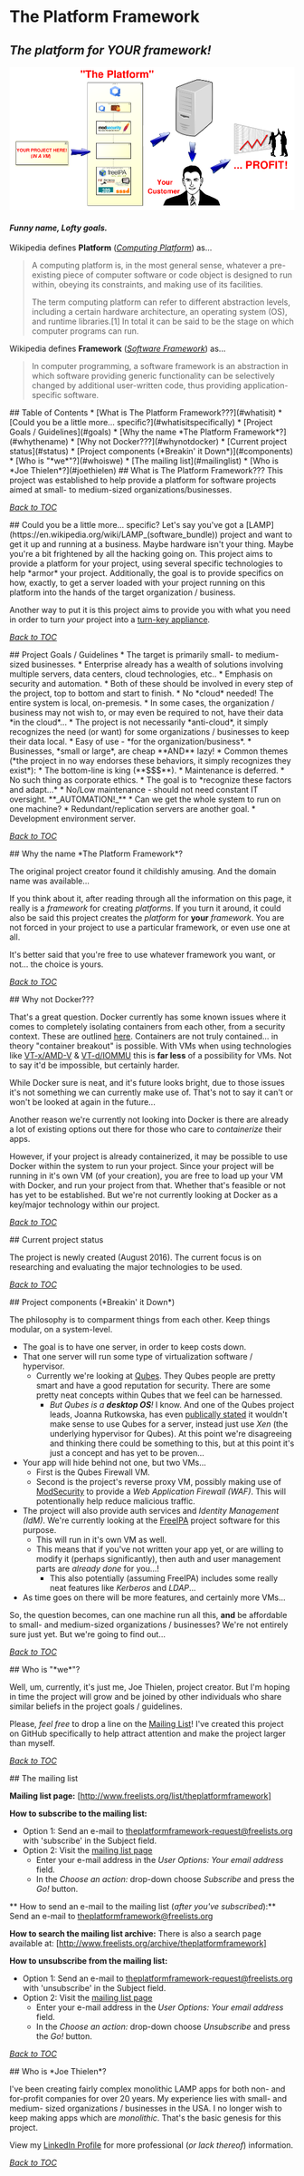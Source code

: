 # The Platform Framework

## **_The platform for YOUR framework!_**

![YOUR project ... in the hands of YOUR customer!](ThePlatformFramework-Components-Small.png "YOUR project ... in the hands of YOUR customer!")

#### *Funny name,  Lofty goals.*

Wikipedia defines **Platform** (*[Computing Platform](https://en.wikipedia.org/wiki/Computing_platform)*) as...
> A computing platform is, in the most general sense, whatever a pre-existing piece of computer software or code object is designed to run within, obeying its constraints, and making use of its facilities.
>
>The term computing platform can refer to different abstraction levels, including a certain hardware architecture, an operating system (OS), and runtime libraries.[1] In total it can be said to be the stage on which computer programs can run.

Wikipedia defines **Framework** (*[Software Framework](https://en.wikipedia.org/wiki/Software_framework)*) as...
> In computer programming, a software framework is an abstraction in which software providing generic functionality can be selectively changed by additional user-written code, thus providing application-specific software.

<a name="toc"/>
## Table of Contents
* [What is The Platform Framework???](#whatisit)
* [Could you be a little more... specific?](#whatisitspecifically)
* [Project Goals / Guidelines](#goals)
* [Why the name *The Platform Framework*?](#whythename)
* [Why not Docker???](#whynotdocker)
* [Current project status](#status)
* [Project components (*Breakin' it Down*)](#components)
* [Who is "*we*"?](#whoiswe)
* [The mailing list](#mailinglist)
* [Who is *Joe Thielen*?](#joethielen)


<a name="whatisit"/>
## What is The Platform Framework???
This project was established to help provide a platform for software projects aimed at small- to medium-sized organizations/businesses. 

[*Back to TOC*](#toc)

<a name="whatisitspecifically"/>
## Could you be a little more... specific?
Let's say you've got a [LAMP](https://en.wikipedia.org/wiki/LAMP_(software_bundle)) project and want to get it up and running at a business.  Maybe hardware isn't your thing.  Maybe you're a bit frightened by all the hacking going on.  This project aims to provide a platform for your project, using several specific technologies to help *armor* your project.   Additionally, the goal is to provide specifics on how, exactly, to get a server loaded with your project running on this platform into the hands of the target organization / business.  

Another way to put it is this project aims to provide you with what you need in order to turn *your* project into a [turn-key appliance](https://en.wikipedia.org/wiki/Computer_appliance).  

[*Back to TOC*](#toc)

<a name="goals"/>
## Project Goals / Guidelines
* The target is primarily small- to medium-sized businesses.
  * Enterprise already has a wealth of solutions involving multiple servers, data centers, cloud technologies, etc..
* Emphasis on security and automation.
  * Both of these should be involved in every step of the project, top to bottom and start to finish.
* No *cloud* needed! The entire system is local, on-premesis.
  * In some cases, the organization / business may not wish to, or may even be required to not, have their data *in the cloud*...
  * The project is not necessarily *anti-cloud*, it simply recognizes the need (or want) for some organizations / businesses to keep their data local.
* Easy of use - *for the organization/business*.
  * Businesses, *small or large*, are cheap **AND** lazy! 
    * Common themes (*the project in no way endorses these behaviors, it simply recognizes they exist*): 
      * The bottom-line is king (**$$$**). 
      * Maintenance is deferred. 
      * No such thing as corporate ethics. 
    * The goal is to *recognize these factors and adapt...*
  * No/Low maintenance - should not need constant IT oversight.  **_AUTOMATION!_**
* Can we get the whole system to run on one machine?
  * Redundant/replication servers are another goal.
  * Development environment server.

[*Back to TOC*](#toc)

<a name="whythename"/>
## Why the name *The Platform Framework*?

The original project creator found it childishly amusing.  And the domain name was available...

If you think about it, after reading through all the information on this page, it really is a *framework* for creating *platforms*.  If you turn it around, it could also be said this project creates the *platform* for **your** *framework*.  You are not forced in your project to use a particular framework, or even use one at all.

It's better said that you're free to use whatever framework you want, or not... the choice is yours.

[*Back to TOC*](#toc)

<a name="whynotdocker"/>
## Why not Docker???

That's a great question.  Docker currently has some known issues where it comes to completely isolating containers from each other, from a security context.  These are outlined [here](https://www.oreilly.com/ideas/five-security-concerns-when-using-docker).    Containers are not truly contained... in theory "container breakout" is possible.  With VMs when using technologies like [VT-x/AMD-V](https://en.wikipedia.org/wiki/X86_virtualization#Intel_virtualization_.28VT-x.29) & [VT-d/IOMMU](https://en.wikipedia.org/wiki/X86_virtualization#Intel-VT-d) this is **far less** of a possibility for VMs.  Not to say it'd be impossible, but certainly harder.

While Docker sure is neat, and it's future looks bright, due to those issues it's not something we can currently make use of.  That's not to say it can't or won't be looked at again in the future...

Another reason we're currently not looking into Docker is there are already a lot of existing options out there for those who care to *containerize* their apps.

However, if your project is already containerized, it may be possible to use Docker within the system to run your project.  Since your project will be running in it's own VM (of your creation), you are free to load up your VM with Docker, and run your project from that.  Whether that's feasible or not has yet to be established. But we're not currently looking at Docker as a key/major technology within our project.

[*Back to TOC*](#toc)

<a name="status"/>
## Current project status

The project is newly created (August 2016).  The current focus is on researching and evaluating the major technologies to be used.

[*Back to TOC*](#toc)

<a name="components"/>
## Project components (*Breakin' it Down*)

The philosophy is to comparment things from each other.  Keep things modular, on a system-level.  

* The goal is to have one server, in order to keep costs down.
* That one server will run some type of virtualization software / hypervisor.
  * Currently we're looking at [Qubes](http://www.qubes-os.org).  They Qubes people are pretty smart and have a good reputation for security.  There are some pretty neat concepts within Qubes that we feel can be harnessed.
    * *But Qubes is a **desktop OS**!*  I know.  And one of the Qubes project leads, Joanna Rutkowska, has even [publically stated](https://groups.google.com/d/msg/qubes-devel/BSP16ZYmSmA/bhAjZZOGai4J) it wouldn't make sense to use Qubes for a server, instead just use *Xen* (the underlying hypervisor for Qubes).  At this point we're disagreeing and thinking there could be something to this, but at this point it's just a concept and has yet to be proven...
* Your app will hide behind not one, but two VMs...
  * First is the Qubes Firewall VM.
  * Second is the project's reverse proxy VM, possibly making use of [ModSecurity](https://www.modsecurity.org/) to provide a *Web Application Firewall (WAF)*.  This will potentionally help reduce malicious traffic.
* The project will also provide auth services and *Identity Management (IdM)*.  We're currently looking at the [FreeIPA](https://www.freeipa.org) project software for this purpose.
  * This will run in it's own VM as well.
  * This means that if you've not written your app yet, or are willing to modify it (perhaps significantly), then auth and user management parts are *already done* for you...!
    * This also potentially (assuming FreeIPA) includes some really neat features like *Kerberos* and *LDAP*...
* As time goes on there will be more features, and certainly more VMs...

So, the question becomes, can one machine run all this, **and** be affordable to small- and medium-sized organizations / businesses?  We're not entirely sure just yet.  But we're going to find out... 

[*Back to TOC*](#toc)

<a name="whoiswe"/>
## Who is "*we*"?

Well, um, currently, it's just me, Joe Thielen, project creator.  But I'm hoping in time the project will grow and be joined by other individuals who share similar beliefs in the project goals / guidelines.

Please, *feel free* to drop a line on the [Mailing List](http://www.freelists.org/list/theplatformframework)!  I've created this project on GitHub specifically to help attract attention and make the project larger than myself.

[*Back to TOC*](#toc)

<a name="mailinglist"/>
## The mailing list

**Mailing list page:** [http://www.freelists.org/list/theplatformframework]

**How to subscribe to the mailing list:**
* Option 1: Send an e-mail to [theplatformframework-request@freelists.org](mailto:theplatformframework-request@freelists.org?subject=subscribe) with 'subscribe' in the Subject field.
* Option 2: Visit the [mailing list page](http://www.freelists.org/list/theplatformframework)
  * Enter your e-mail address in the *User Options: Your email address* field.
  * In the *Choose an action:* drop-down choose *Subscribe* and press the *Go!* button.

** How to send an e-mail to the mailing list (_after you've subscribed_):**
Send an e-mail to [theplatformframework@freelists.org](mailto:theplatformframework@freelists.org)

**How to search the mailing list archive:**
There is also a search page available at: [http://www.freelists.org/archive/theplatformframework]

**How to unsubscribe from the mailing list:**
* Option 1: Send an e-mail to [theplatformframework-request@freelists.org](mailto:theplatformframework-request@freelists.org?subject=unsubscribe) with 'unsubscribe' in the Subject field.
* Option 2: Visit the [mailing list page](http://www.freelists.org/list/theplatformframework)
  * Enter your e-mail address in the *User Options: Your email address* field.
  * In the *Choose an action:* drop-down choose *Unsubscribe* and press the *Go!* button.

[*Back to TOC*](#toc)

<a name="joethielen"/>
## Who is *Joe Thielen*?

I've been creating fairly complex monolithic LAMP apps for both non- and for-profit companies for over 20 years.  My experience lies with small- and medium- sized organizations / businesses in the USA.  I no longer wish to keep making apps which are *monolithic*.  That's the basic genesis for this project.

View my [LinkedIn Profile](https://www.linkedin.com/in/joethielen) for more professional (*or lack thereof*) information.

[*Back to TOC*](#toc)
